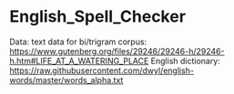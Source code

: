 # English_Spell_Checker
Data:
text data for bi/trigram corpus: https://www.gutenberg.org/files/29246/29246-h/29246-h.htm#LIFE_AT_A_WATERING_PLACE
English dictionary: https://raw.githubusercontent.com/dwyl/english-words/master/words_alpha.txt

